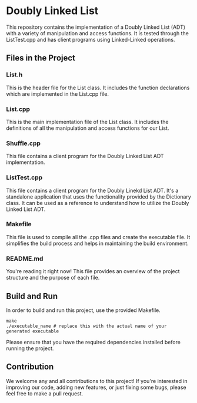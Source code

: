 # Doubly Linked List
This repository contains the implementation of a Doubly Linked List (ADT) with a variety of manipulation and access functions. It is tested through the ListTest.cpp and has client programs using Linked-Linked operations.

## Files in the Project

### List.h
This is the header file for the List class. It includes the function declarations which are implemented in the List.cpp file.

### List.cpp
This is the main implementation file of the List class. It includes the definitions of all the manipulation and access functions for our List.

### Shuffle.cpp
This file contains a client program for the Doubly Linked List ADT implementation.

### ListTest.cpp
This file contains a client program for the Doubly Linekd List ADT. It's a standalone application that uses the functionality provided by the Dictionary class. It can be used as a reference to understand how to utilize the Doubly Linked List ADT.

### Makefile
This file is used to compile all the .cpp files and create the executable file. It simplifies the build process and helps in maintaining the build environment.

### README.md
You're reading it right now! This file provides an overview of the project structure and the purpose of each file.

## Build and Run
In order to build and run this project, use the provided Makefile.
```
make
./executable_name # replace this with the actual name of your generated executable
```

Please ensure that you have the required dependencies installed before running the project.

## Contribution
We welcome any and all contributions to this project! If you're interested in improving our code, adding new features, or just fixing some bugs, please feel free to make a pull request.
